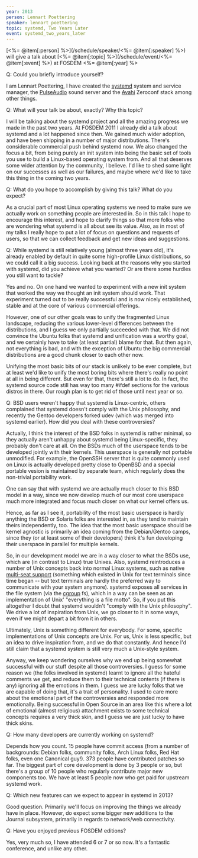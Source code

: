 ```yaml
---
year: 2013
person: Lennart Poettering 
speaker: lennart_poettering
topic: systemd, Two Years Later
event: systemd_two_years_later
---
```


[<%= @item[:person] %>](/schedule/speaker/<%= @item[:speaker] %>) will give a talk about [<%= @item[:topic] %>](/schedule/event/<%= @item[:event] %>) at FOSDEM <%= @item[:year] %>

Q: Could you briefly introduce yourself?

I am Lennart Poettering, I have created the [systemd](http://www.freedesktop.org/wiki/Software/systemd) system and service manager, the [PulseAudio](http://www.freedesktop.org/wiki/Software/PulseAudio) sound server and the [Avahi](http://avahi.org/) Zeroconf stack among other things.

Q: What will your talk be about, exactly? Why this topic?

I will be talking about the systemd project and all the amazing progress we made in the past two years. At FOSDEM 2011 I already did a talk about systemd and a lot happened since then. We gained much wider adoption, and have been shipping in a number of major distributions. There's considerable commercial push behind systemd now. We also changed the focus a bit, from being purely an init system into being the basic set of tools you use to build a Linux-based operating system from. And all that deserves some wider attention by the community, I believe. I'd like to shed some light on our successes as well as our failures, and maybe where we'd like to take this thing in the coming two years.

Q: What do you hope to accomplish by giving this talk? What do you expect?

As a crucial part of most Linux operating systems we need to make sure we actually work on something people are interested in. So in this talk I hope to encourage this interest, and hope to clarify things so that more folks who are wondering what systemd is all about see its value. Also, as in most of my talks I really hope to put a lot of focus on questions and requests of users, so that we can collect feedback and get new ideas and suggestions.

Q: While systemd is still relatively young (almost three years old), it's already enabled by default in quite some high-profile Linux distributions, so we could call it a big success. Looking back at the reasons why you started with systemd, did you achieve what you wanted? Or are there some hurdles you still want to tackle?

Yes and no. On one hand we wanted to experiment with a new init system that worked the way we thought an init system should work. That experiment turned out to be really successful and is now nicely established, stable and at the core of various commercial offerings.                                                                   

However, one of our other goals was to unify the fragmented Linux landscape, reducing the various lower-level differences between the distributions, and I guess we only partially succeeded with that. We did not convince the Ubuntu folks that systemd and unification was a worthy goal, and we certainly have to take (at least partial) blame for that. But then again, not everything is bad, and with the exception of Ubuntu the big commercial distributions are a good chunk closer to each other now.    

Unifying the most basic bits of our stack is unlikely to be ever complete, but at least we'd like to unify the most boring bits where there's really no point at all in being different. But even for that, there's still a lot to do. In fact, the systemd source code still has way too many #ifdef sections for the various distros in there. Our rough plan is to get rid of those until next year or so.

Q: BSD users weren't happy that systemd is Linux-centric, others complained that systemd doesn't comply with the Unix philosophy, and recently the Gentoo developers forked udev (which was merged into systemd earlier). How did you deal with these controversies?

Actually, I think the interest of the BSD folks in systemd is rather minimal, so they actually aren't unhappy about systemd being Linux-specific, they probably don't care at all. On the BSDs much of the userspace tends to be developed jointly with their kernels. This userspace is generally not portable unmodified. For example, the OpenSSH server that is quite commonly used on Linux is actually developed pretty close to OpenBSD and a special portable vesion is maintained by separate team, which regularly does the non-trivial portability work.
                                                                       
One can say that with systemd we are actually much closer to this BSD model in a way, since we now develop much of our most core userspace much more integrated and focus much closer on what our kernel offers us.

Hence, as far as I see it, portability of the most basic userspace is hardly anything the BSD or Solaris folks are interested in, as they tend to maintain theirs independently, too. The idea that the most basic userspace should be kernel agnostic is primarily an idea coming from the Debian/Gentoo camps, since they (or at least some of their developers) think it's fun developing their userspace in parallel for multiple kernels.

So, in our development model we are in a way closer to what the BSDs use, which are (in contrast to Linux) true Unixes. Also, systemd reintroduces a number of Unix concepts back into normal Linux systems, such as native [multi-seat support](http://www.freedesktop.org/wiki/Software/systemd/multiseat) (something which existed in Unix for text terminals since time began -- but text terminals are hardly the preferred way to communicate with your system anymore). systemd exposes all services in the file system (via the [cgroup](http://www.kernel.org/doc/Documentation/cgroups/cgroups.txt) fs), which in a way can be seen as an implementation of Unix' "everything is a file motto". So, if you put this altogether I doubt that systemd wouldn't "comply with the Unix philosophy". We drive a lot of inspiration from Unix, we go closer to it in some ways, even if we might depart a bit from it in others.                                                            

Ultimately, Unix is something different for everybody. For some, specific implementations of Unix concepts are Unix. For us, Unix is less specific, but an idea to drive inspiration from, and we do that constantly. And hence I'd still claim that a systemd system is still very much a Unix-style system.                                 

Anyway, we keep wondering ourselves why we end up being somewhat successful with our stuff despite all those controversies. I guess for some reason we (the folks involved in systemd) learnt to ignore all the hateful comments we get, and reduce them to their technical contents (if there is any) ignoring all the emotions in them. I guess we are lucky folks that we are capable of doing that, it's a trait of personality. I used to care more about the emotional part of the controversies and responded more emotionally. Being successful in Open Source in an area like this where a lot of emotional (almost religious) attachment exists to some technical concepts requires a very thick skin, and I guess we are just lucky to have thick skins.

Q: How many developers are currently working on systemd?

Depends how you count. 15 people have commit access (from a number of backgrounds: Debian folks, community folks, Arch Linux folks, Red Hat folks, even one Canonical guy!). 373 people have contributed patches so far. The biggest part of core development is done by 3 people or so, but there's a group of 10 people who regularly contribute major new components too. We have at least 5 people now who get paid for upstream systemd work. 

Q: Which new features can we expect to appear in systemd in 2013?

Good question. Primarily we'll focus on improving the things we already have in place. However, do expect some bigger new additions to the Journal subsystem, primarily in regards to network/web connectivity.

Q: Have you enjoyed previous FOSDEM editions?

Yes, very much so, I have attended 6 or 7 or so now. It's a fantastic conference, and unlike any other. 
